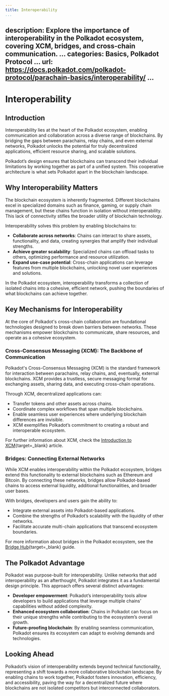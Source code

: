 ```yaml
---
title: Interoperability
...
```

description: Explore the importance of interoperability in the Polkadot ecosystem, covering XCM,
  bridges, and cross-chain communication.
...
categories: Basics, Polkadot Protocol
...
url: https://docs.polkadot.com/polkadot-protocol/parachain-basics/interoperability/
...
---

# Interoperability

## Introduction

Interoperability lies at the heart of the Polkadot ecosystem, enabling communication and collaboration across a diverse range of blockchains. By bridging the gaps between parachains, relay chains, and even external networks, Polkadot unlocks the potential for truly decentralized applications, efficient resource sharing, and scalable solutions.

Polkadot’s design ensures that blockchains can transcend their individual limitations by working together as part of a unified system. This cooperative architecture is what sets Polkadot apart in the blockchain landscape.

## Why Interoperability Matters

The blockchain ecosystem is inherently fragmented. Different blockchains excel in specialized domains such as finance, gaming, or supply chain management, but these chains function in isolation without interoperability. This lack of connectivity stifles the broader utility of blockchain technology.

Interoperability solves this problem by enabling blockchains to:

- **Collaborate across networks**: Chains can interact to share assets, functionality, and data, creating synergies that amplify their individual strengths.
- **Achieve greater scalability**: Specialized chains can offload tasks to others, optimizing performance and resource utilization.
- **Expand use-case potential**: Cross-chain applications can leverage features from multiple blockchains, unlocking novel user experiences and solutions.

In the Polkadot ecosystem, interoperability transforms a collection of isolated chains into a cohesive, efficient network, pushing the boundaries of what blockchains can achieve together.

## Key Mechanisms for Interoperability

At the core of Polkadot's cross-chain collaboration are foundational technologies designed to break down barriers between networks. These mechanisms empower blockchains to communicate, share resources, and operate as a cohesive ecosystem.

### Cross-Consensus Messaging (XCM): The Backbone of Communication

Polkadot's Cross-Consensus Messaging (XCM) is the standard framework for interaction between parachains, relay chains, and, eventually, external blockchains. XCM provides a trustless, secure messaging format for exchanging assets, sharing data, and executing cross-chain operations.

Through XCM, decentralized applications can:

- Transfer tokens and other assets across chains.
- Coordinate complex workflows that span multiple blockchains.
- Enable seamless user experiences where underlying blockchain differences are invisible.
- XCM exemplifies Polkadot’s commitment to creating a robust and interoperable ecosystem.

For further information about XCM, check the [Introduction to XCM](/develop/interoperability/intro-to-xcm/){target=\_blank} article.

### Bridges: Connecting External Networks

While XCM enables interoperability within the Polkadot ecosystem, bridges extend this functionality to external blockchains such as Ethereum and Bitcoin. By connecting these networks, bridges allow Polkadot-based chains to access external liquidity, additional functionalities, and broader user bases.

With bridges, developers and users gain the ability to:

- Integrate external assets into Polkadot-based applications.
- Combine the strengths of Polkadot’s scalability with the liquidity of other networks.
- Facilitate accurate multi-chain applications that transcend ecosystem boundaries.

For more information about bridges in the Polkadot ecosystem, see the [Bridge Hub](/polkadot-protocol/architecture/system-chains/bridge-hub/){target=\_blank} guide.

## The Polkadot Advantage

Polkadot was purpose-built for interoperability. Unlike networks that add interoperability as an afterthought, Polkadot integrates it as a fundamental design principle. This approach offers several distinct advantages:

- **Developer empowerment**: Polkadot’s interoperability tools allow developers to build applications that leverage multiple chains’ capabilities without added complexity.
- **Enhanced ecosystem collaboration**: Chains in Polkadot can focus on their unique strengths while contributing to the ecosystem’s overall growth.
- **Future-proofing blockchain**: By enabling seamless communication, Polkadot ensures its ecosystem can adapt to evolving demands and technologies.

## Looking Ahead

Polkadot’s vision of interoperability extends beyond technical functionality, representing a shift towards a more collaborative blockchain landscape. By enabling chains to work together, Polkadot fosters innovation, efficiency, and accessibility, paving the way for a decentralized future where blockchains are not isolated competitors but interconnected collaborators.
